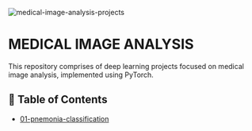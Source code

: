 ![medical-image-analysis-projects](![medical-image-analysis-projects](https://socialify.git.ci/hamedzeinalzadeh/medical-image-analysis-projects/image?font=KoHo&language=1&logo=https%3A%2F%2Fstatic.thenounproject.com%2Fpng%2F1470726-200.png&name=1&owner=1&pattern=Circuit%20Board&theme=Light))


# MEDICAL IMAGE ANALYSIS 
This repository comprises of deep learning projects focused on medical image analysis, implemented using PyTorch.

## :bookmark_tabs: Table of Contents
- [01-pnemonia-classification](01-pnemonia-classification)

